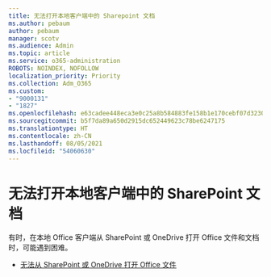 ```yaml
---
title: 无法打开本地客户端中的 Sharepoint 文档
ms.author: pebaum
author: pebaum
manager: scotv
ms.audience: Admin
ms.topic: article
ms.service: o365-administration
ROBOTS: NOINDEX, NOFOLLOW
localization_priority: Priority
ms.collection: Adm_O365
ms.custom:
- "9000131"
- "1827"
ms.openlocfilehash: e63cadee448eca3e0c25a8b584883fe158b1e170cebf07d32301ac9cede51ab2
ms.sourcegitcommit: b5f7da89a650d2915dc652449623c78be6247175
ms.translationtype: HT
ms.contentlocale: zh-CN
ms.lasthandoff: 08/05/2021
ms.locfileid: "54060630"
---
```

# <a name="unable-to-open-sharepoint-documents-in-local-client"></a>无法打开本地客户端中的 SharePoint 文档

有时，在本地 Office 客户端从 SharePoint 或 OneDrive 打开 Office 文件和文档时，可能遇到困难。

- [无法从 SharePoint 或 OneDrive 打开 Office 文件](https://docs.microsoft.com/sharepoint/troubleshoot/administration/cant-open-office-files)
